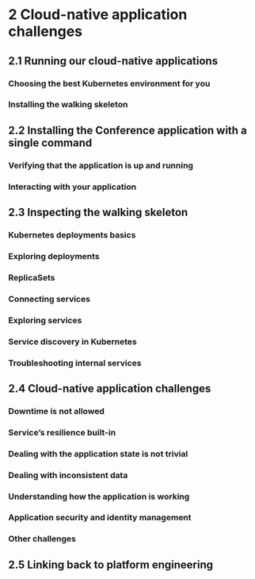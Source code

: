 # 2 Cloud-native application challenges

## 2.1 Running our cloud-native applications

### Choosing the best Kubernetes environment for you

### Installing the walking skeleton

## 2.2 Installing the Conference application with a single command

### Verifying that the application is up and running

### Interacting with your application

## 2.3 Inspecting the walking skeleton

### Kubernetes deployments basics

### Exploring deployments

### ReplicaSets

### Connecting services

### Exploring services

### Service discovery in Kubernetes

### Troubleshooting internal services

## 2.4 Cloud-native application challenges

### Downtime is not allowed

### Service’s resilience built-in

### Dealing with the application state is not trivial

### Dealing with inconsistent data

### Understanding how the application is working

### Application security and identity management

### Other challenges

## 2.5 Linking back to platform engineering
